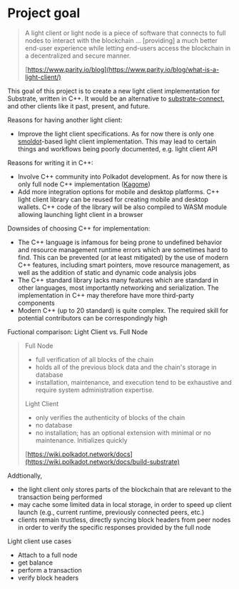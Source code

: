 # Project goal

> A light client or light node is a piece of software that connects to full nodes to interact with the blockchain ... [providing] a much better end-user experience while letting end-users access the blockchain in a decentralized and secure manner.
>
> [https://www.parity.io/blog](https://www.parity.io/blog/what-is-a-light-client/)

This goal of this project is to create a new light client implementation for Substrate, written in C++. It would be an alternative to [substrate-connect](https://wiki.polkadot.network/docs/build-substrate), and other clients like it past, present, and future.

Reasons for having another light client:

- Improve the light client specifications. As for now there is only one [smoldot](https://github.com/paritytech/smoldot)-based light client implementation. This may lead to certain things and workflows being poorly documented, e.g. light client API

Reasons for writing it in C++:
- Involve C++ community into Polkadot development. As for now there is only full node C++ implementation ([Kagome](https://github.com/soramitsu/kagome))
- Add more integration options for mobile and desktop platforms. C++ light client library can be reused for creating mobile and desktop wallets. C++ code of the library will be also compiled to WASM module allowing launching light client in a browser

Downsides of choosing C++ for implementation:
- The C++ language is infamous for being prone to undefined behavior and resource management runtime errors which are sometimes hard to find. This can be prevented (or at least mitigated) by the use of modern C++ features, including smart pointers, move resource management, as well as the addition of static and dynamic code analysis jobs
- The C++ standard library lacks many features which are standard in other languages, most importantly networking and serialization. The implementation in C++ may therefore have more third-party components
- Modern C++ (up to 20 standard) is quite complex. The required skill for potential contributors can be correspondingly high

Fuctional comparison: Light Client vs. Full Node
> Full Node
> - full verification of all blocks of the chain
> - holds all of the previous block data and the chain's storage in database
> - installation, maintenance, and execution tend to be exhaustive and require system administration expertise.
>
> Light Client
> - only verifies the authenticity of blocks of the chain
> - no database
> - no installation; has an optional extension with minimal or no maintenance. Initializes quickly
>
> [https://wiki.polkadot.network/docs](https://wiki.polkadot.network/docs/build-substrate)

Addtionally,
- the light client only stores parts of the blockchain that are relevant to the transaction being performed
- may cache some limited data in local storage, in order to speed up client launch (e.g., current runtime, previously connected peers, etc.)
- clients remain trustless, directly syncing block headers from peer nodes in order to verify the specific responses provided by the full node

Light client use cases
- Attach to a full node
- get balance
- perform a transaction
- verify block headers

